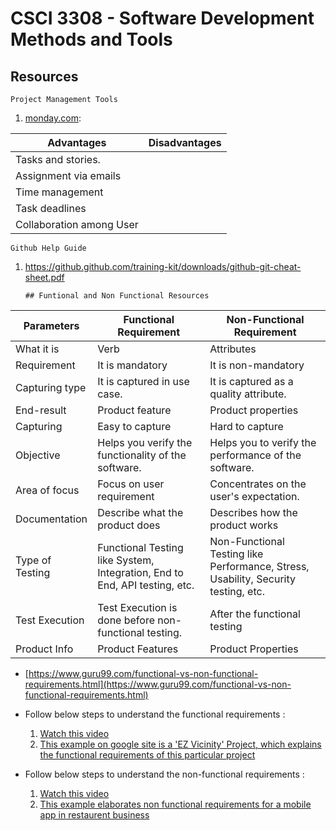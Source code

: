 # CSCI 3308 - Software Development Methods and Tools
  

## Resources

    Project Management Tools

1) [monday.com](http://monday.com/):

|Advantages  | Disadvantages |
|--|--|
|  Tasks and stories.||
| Assignment via emails||
|Time management||
|Task deadlines||
|Collaboration among User||


    Github Help Guide

 1) https://github.github.com/training-kit/downloads/github-git-cheat-sheet.pdf
 




		## Funtional and Non Functional Resources



|**Parameters**  | **Functional Requirement** | **Non-Functional Requirement**|
|--|--|--|
|What it is|Verb |Attributes|
|Requirement|It is mandatory|It is non-mandatory|
|Capturing type|It is captured in use case.|It is captured as a quality attribute.|
|End-result|Product feature |Product properties|
|Capturing|Easy to capture |Hard to capture|
|Objective|Helps you verify the functionality of the software.|Helps you to verify the performance of the software.|
|Area of focus|Focus on user requirement|Concentrates on the user's expectation.|
|Documentation|Describe what the product does|Describes how the product works|
|Type of Testing|Functional Testing like System, Integration, End to End, API testing, etc.|Non-Functional Testing like Performance, Stress, Usability, Security testing, etc.|
|Test Execution|Test Execution is done before non-functional testing.|After the functional testing|
|Product Info|Product Features  |Product Properties|

* [https://www.guru99.com/functional-vs-non-functional-requirements.html](https://www.guru99.com/functional-vs-non-functional-requirements.html)

* Follow below steps to understand the functional requirements : 
	1. [Watch this video](https://www.coursera.org/lecture/client-needs-and-software-requirements/3-1-2b-functional-requirements-71RPv)
	2. [This example on google site is a 'EZ Vicinity' Project, which explains the functional requirements of this particular project](https://sites.google.com/site/communityinfo41/home/phase-2/ph2-functional-requirements)

* Follow below steps to understand the non-functional requirements : 
	1. [Watch this video](https://www.coursera.org/lecture/client-needs-and-software-requirements/3-1-2c-non-functional-requirements-4jzCK)
	2. [This example elaborates non functional requirements for a mobile app in restaurent business](https://medium.com/@vishwasng/non-functional-requirement-of-the-mobile-development-system-e0ed98f2a872)


